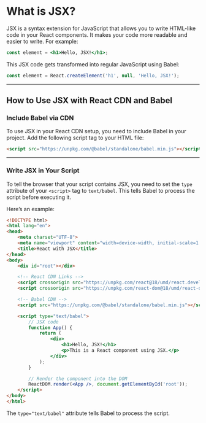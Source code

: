 # What is JSX?

JSX is a syntax extension for JavaScript that allows you to write HTML-like code in your React components. It makes your code more readable and easier to write. For example:

```jsx
const element = <h1>Hello, JSX!</h1>;
```

This JSX code gets transformed into regular JavaScript using Babel:

```javascript
const element = React.createElement('h1', null, 'Hello, JSX!');
```

---

## How to Use JSX with React CDN and Babel

### Include Babel via CDN

To use JSX in your React CDN setup, you need to include Babel in your project. Add the following script tag to your HTML file:

```html
<script src="https://unpkg.com/@babel/standalone/babel.min.js"></script>
```

---

### Write JSX in Your Script

To tell the browser that your script contains JSX, you need to set the `type` attribute of your `<script>` tag to `text/babel`. This tells Babel to process the script before executing it.

Here’s an example:

```html
<!DOCTYPE html>
<html lang="en">
<head>
    <meta charset="UTF-8">
    <meta name="viewport" content="width=device-width, initial-scale=1.0">
    <title>React with JSX</title>
</head>
<body>
    <div id="root"></div>

    <!-- React CDN Links -->
    <script crossorigin src="https://unpkg.com/react@18/umd/react.development.js"></script>
    <script crossorigin src="https://unpkg.com/react-dom@18/umd/react-dom.development.js"></script>

    <!-- Babel CDN -->
    <script src="https://unpkg.com/@babel/standalone/babel.min.js"></script>

    <script type="text/babel">
        // JSX code
        function App() {
            return (
                <div>
                    <h1>Hello, JSX!</h1>
                    <p>This is a React component using JSX.</p>
                </div>
            );
        }

        // Render the component into the DOM
        ReactDOM.render(<App />, document.getElementById('root'));
    </script>
</body>
</html>
```

The `type="text/babel"` attribute tells Babel to process the script.
